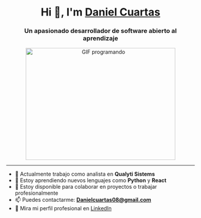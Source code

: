 <h1 align="center">Hi 👋, I'm <a href="https://100rabhcsmc.github.io/Me.io/" target="_blank">Daniel Cuartas</a></h1>

<h3 align="center">Un apasionado desarrollador de software abierto al aprendizaje</h3>

<p align="center">
  <img src="https://media.giphy.com/media/SWoSkN6DxTszqIKEqv/giphy.gif" alt="GIF programando" width="400" height="300">
</p>

---

- 🔭 Actualmente trabajo como analista en **Qualyti Sistems**
- 🌱 Estoy aprendiendo nuevos lenguajes como **Python** y **React**
- 🤝 Estoy disponible para colaborar en proyectos o trabajar profesionalmente
- 📫 Puedes contactarme: **Danielcuartas08@gmail.com**
- 📄 Mira mi perfil profesional en [LinkedIn](https://www.linkedin.com/in/danielcuartas08/)
  




